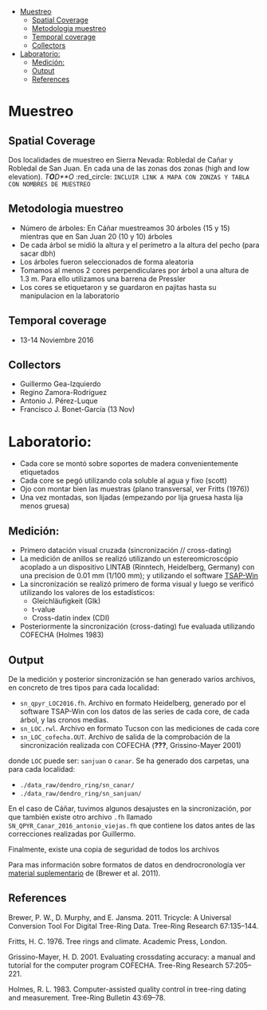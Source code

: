 -   [Muestreo](#muestreo)
    -   [Spatial Coverage](#spatial-coverage)
    -   [Metodologia muestreo](#metodologia-muestreo)
    -   [Temporal coverage](#temporal-coverage)
    -   [Collectors](#collectors)
-   [Laboratorio:](#laboratorio)
    -   [Medición:](#medicion)
    -   [Output](#output)
    -   [References](#references)

Muestreo
========

Spatial Coverage
----------------

Dos localidades de muestreo en Sierra Nevada: Robledal de Cañar y Robledal de San Juan. En cada una de las zonas dos zonas (high and low elevation). *T**O**D**O* :red\_circle: `INCLUIR LINK A MAPA CON ZONZAS Y TABLA CON NOMBRES DE MUESTREO`

Metodologia muestreo
--------------------

-   Número de árboles: En Cáñar muestreamos 30 árboles (15 y 15) mientras que en San Juan 20 (10 y 10) árboles
-   De cada árbol se midió la altura y el perímetro a la altura del pecho (para sacar dbh)
-   Los árboles fueron seleccionados de forma aleatoria
-   Tomamos al menos 2 cores perpendiculares por árbol a una altura de 1.3 m. Para ello utilizamos una barrena de Pressler
-   Los cores se etiquetaron y se guardaron en pajitas hasta su manipulacion en la laboratorio

Temporal coverage
-----------------

-   13-14 Noviembre 2016

Collectors
----------

-   Guillermo Gea-Izquierdo
-   Regino Zamora-Rodríguez
-   Antonio J. Pérez-Luque
-   Francisco J. Bonet-García (13 Nov)

Laboratorio:
============

-   Cada core se montó sobre soportes de madera convenientemente etiquetados
-   Cada core se pegó utilizando cola soluble al agua y fixo (scott)
-   Ojo con montar bien las muestras (plano transversal, ver Fritts (1976))
-   Una vez montadas, son lijadas (empezando por lija gruesa hasta lija menos gruesa)

Medición:
---------

-   Primero datación visual cruzada (sincronización // cross-dating)
-   La medición de anillos se realizó utilizando un estereomicroscópio acoplado a un dispositivo LINTAB (Rinntech, Heidelberg, Germany) con una precision de 0.01 mm (1/100 mm); y utilizando el software [TSAP-Win](http://www.rinntech.de/content/view/17/48/lang,english/index.html)
-   La sincronización se realizó primero de forma visual y luego se verificó utilizando los valores de los estadísticos:
    -   Gleichläufigkeit (Glk)
    -   t-value
    -   Cross-datin index (CDI)
-   Posteriormente la sincronización (cross-dating) fue evaluada utilizando COFECHA (Holmes 1983)

Output
------

De la medición y posterior sincronización se han generado varios archivos, en concreto de tres tipos para cada localidad:

-   `sn_qpyr_LOC2016.fh`. Archivo en formato Heidelberg, generado por el software TSAP-Win con los datos de las series de cada core, de cada árbol, y las cronos medias.
-   `sn_LOC.rwl`. Archivo en formato Tucson con las mediciones de cada core
-   `sn_LOC_cofecha.OUT`. Archivo de salida de la comprobación de la sincronización realizada con COFECHA (<span class="citeproc-not-found" data-reference-id="Holmes">**???**</span>, Grissino-Mayer 2001)

donde `LOC` puede ser: `sanjuan` o `canar`. Se ha generado dos carpetas, una para cada localidad:

-   `./data_raw/dendro_ring/sn_canar/`
-   `./data_raw/dendro_ring/sn_sanjuan/`

En el caso de Cáñar, tuvimos algunos desajustes en la sincronización, por que también existe otro archivo `.fh` llamado `SN_QPYR_Canar_2016_antonio_viejas.fh` que contiene los datos antes de las correcciones realizadas por Guillermo.

Finalmente, existe una copia de seguridad de todos los archivos

Para mas información sobre formatos de datos en dendrocronología ver [material suplementario](http://www.treeringsociety.org/resources/SOM/Brewer_Murphy_SupplementaryMaterial.pdf) de (Brewer et al. 2011).

References
----------

Brewer, P. W., D. Murphy, and E. Jansma. 2011. Tricycle: A Universal Conversion Tool For Digital Tree-Ring Data. Tree-Ring Research 67:135–144.

Fritts, H. C. 1976. Tree rings and climate. Academic Press, London.

Grissino-Mayer, H. D. 2001. Evaluating crossdating accuracy: a manual and tutorial for the computer program COFECHA. Tree-Ring Research 57:205–221.

Holmes, R. L. 1983. Computer-assisted quality control in tree-ring dating and measurement. Tree-Ring Bulletin 43:69–78.
